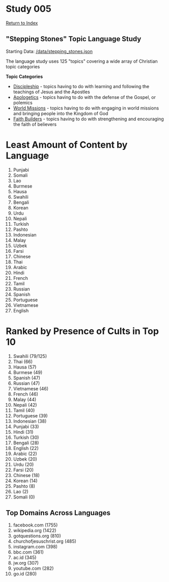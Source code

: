 # Study 005

[Return to Index](/README.md)

## "Stepping Stones" Topic Language Study

Starting Data: [/data/stepping_stones.json](/data/stepping_stones.json)

The language study uses 125 "topics" covering a wide array of Christian topic categories

**Topic Categories**
- [Discipleship](https://steppingstonesintl.com/topics?tab=discipleship) - topics having to do with learning and following the teachings of Jesus and the Apostles
- [Apologetics](https://steppingstonesintl.com/topics?tab=apologetics) - topics having to do with the defense of the Gospel, or polemics
- [World Missions](https://steppingstonesintl.com/topics?tab=world-missions) - topics having to do with engaging in world missions and bringing people into the Kingdom of God
- [Faith Builders](https://steppingstonesintl.com/topics?tab=faith-builders) - topics having to do with strengthening and encouraging the faith of believers

# Least Amount of Content by Language
1. Punjabi
2. Somali
3. Lao
4. Burmese
5. Hausa
6. Swahili
7. Bengali
8. Korean
9. Urdu
10. Nepali
11. Turkish
12. Pashto
13. Indonesian
14. Malay
15. Uzbek
16. Farsi
17. Chinese
18. Thai
19. Arabic
20. Hindi
21. French
22. Tamil
23. Russian
24. Spanish
25. Portuguese
26. Vietnamese
27. English

# Ranked by Presence of Cults in Top 10
1. Swahili (79/125)
2. Thai (66)
3. Hausa (57)
4. Burmese (49)
5. Spanish (47)
6. Russian (47)
7. Vietnamese (46)
8. French (46)
9. Malay (44)
10. Nepali (42)
11. Tamil (40)
12. Portuguese (39)
13. Indonesian (38)
14. Punjabi (33)
15. Hindi (31)
16. Turkish (30)
17. Bengali (28)
18. English (22)
19. Arabic (22)
20. Uzbek (20)
21. Urdu (20)
22. Farsi (20)
23. Chinese (18)
24. Korean (14)
25. Pashto (8)
26. Lao (2)
27. Somali (0)

## Top Domains Across Languages
1. facebook.com (1755)
2. wikipedia.org (1422)
3. gotquestions.org (810)
4. churchofjesuschrist.org (485)
5. instagram.com (398)
6. bbc.com (361)
7. ac.id (345)
8. jw.org (307)
9. youtube.com (282)
10. go.id (280)
